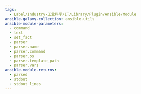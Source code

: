 ```yaml
---
tags:
  - Label/Industry-工业科学/IT/Library/Plugin/Ansible/Module
ansible-galaxy-collection: ansible.utils
ansible-module-parameters:
  - command
  - text
  - set_fact
  - parser
  - parser.name
  - parser.command
  - parser.os
  - parser.template_path
  - parser.vars
ansible-module-returns:
  - parsed
  - stdout
  - stdout_lines
---
```

